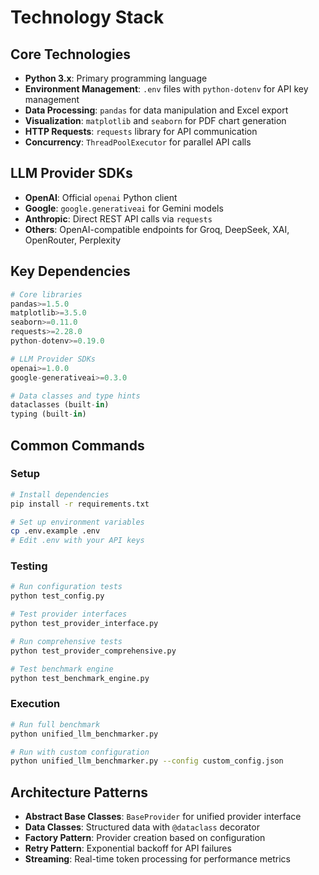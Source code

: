 # Technology Stack

## Core Technologies

- **Python 3.x**: Primary programming language
- **Environment Management**: `.env` files with `python-dotenv` for API key management
- **Data Processing**: `pandas` for data manipulation and Excel export
- **Visualization**: `matplotlib` and `seaborn` for PDF chart generation
- **HTTP Requests**: `requests` library for API communication
- **Concurrency**: `ThreadPoolExecutor` for parallel API calls

## LLM Provider SDKs

- **OpenAI**: Official `openai` Python client
- **Google**: `google.generativeai` for Gemini models
- **Anthropic**: Direct REST API calls via `requests`
- **Others**: OpenAI-compatible endpoints for Groq, DeepSeek, XAI, OpenRouter, Perplexity

## Key Dependencies

```python
# Core libraries
pandas>=1.5.0
matplotlib>=3.5.0
seaborn>=0.11.0
requests>=2.28.0
python-dotenv>=0.19.0

# LLM Provider SDKs
openai>=1.0.0
google-generativeai>=0.3.0

# Data classes and type hints
dataclasses (built-in)
typing (built-in)
```

## Common Commands

### Setup
```bash
# Install dependencies
pip install -r requirements.txt

# Set up environment variables
cp .env.example .env
# Edit .env with your API keys
```

### Testing
```bash
# Run configuration tests
python test_config.py

# Test provider interfaces
python test_provider_interface.py

# Run comprehensive tests
python test_provider_comprehensive.py

# Test benchmark engine
python test_benchmark_engine.py
```

### Execution
```bash
# Run full benchmark
python unified_llm_benchmarker.py

# Run with custom configuration
python unified_llm_benchmarker.py --config custom_config.json
```

## Architecture Patterns

- **Abstract Base Classes**: `BaseProvider` for unified provider interface
- **Data Classes**: Structured data with `@dataclass` decorator
- **Factory Pattern**: Provider creation based on configuration
- **Retry Pattern**: Exponential backoff for API failures
- **Streaming**: Real-time token processing for performance metrics